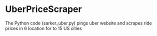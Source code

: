 # UberPriceScraper
 The Python code (sarker_uber.py) pings uber website and scrapes ride prices in 6 location for to 15 US cities
